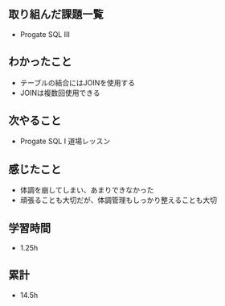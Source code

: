 ## 取り組んだ課題一覧
- Progate SQL Ⅲ

## わかったこと
- テーブルの結合にはJOINを使用する
- JOINは複数回使用できる

## 次やること
- Progate SQL Ⅰ 道場レッスン

## 感じたこと
- 体調を崩してしまい、あまりできなかった
- 頑張ることも大切だが、体調管理もしっかり整えることも大切

## 学習時間
- 1.25h

## 累計
- 14.5h
